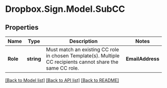 # Dropbox.Sign.Model.SubCC

## Properties

Name | Type | Description | Notes
------------ | ------------- | ------------- | -------------
**Role** | **string** |  Must match an existing CC role in chosen Template(s). Multiple CC recipients cannot share the same CC role.  | **EmailAddress** | **string** |  The email address of the CC recipient.  | 

[[Back to Model list]](../README.md#documentation-for-models) [[Back to API list]](../README.md#documentation-for-api-endpoints) [[Back to README]](../README.md)

